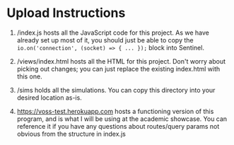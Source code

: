 # Upload Instructions

1. /index.js hosts all the JavaScript code for this project. As we have already set up most of it, you should just be able to copy the `io.on('connection', (socket) => { ... });` block into Sentinel.

2. /views/index.html hosts all the HTML for this project. Don't worry about picking out changes; you can just replace the existing index.html with this one.

3. /sims holds all the simulations. You can copy this directory into your desired location as-is.

4. https://voss-test.herokuapp.com hosts a functioning version of this program, and is what I will be using at the academic showcase. You can reference it if you have any questions about routes/query params not obvious from the structure in index.js
